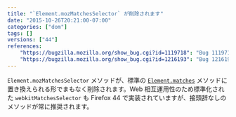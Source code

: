 ```yaml
---
title: "`Element.mozMatchesSelector` が削除されます"
date: "2015-10-26T20:21:00-07:00"
categories: ["dom"]
tags: []
versions: ["44"]
references:
    "https://bugzilla.mozilla.org/show_bug.cgi?id=1119718": "Bug 1119718 - Remove mozMatchesSelector"
    "https://bugzilla.mozilla.org/show_bug.cgi?id=1216193": "Bug 1216193 - Implement webkitMatchesSelector"
---
```

`Element.mozMatchesSelector` メソッドが、標準の [`Element.matches`](https://developer.mozilla.org/ja/docs/Web/API/Element/matches) メソッドに置き換えられる形でまもなく削除されます。Web 相互運用性のため標準化された `webkitMatchesSelector` も Firefox 44 で実装されていますが、接頭辞なしのメソッドが常に推奨されます。
